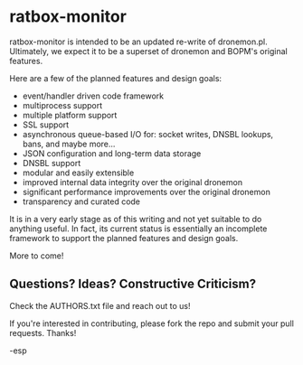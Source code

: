# ratbox-monitor
ratbox-monitor is intended to be an updated re-write of dronemon.pl.  Ultimately, we expect it to be a superset of dronemon and BOPM's original features.  

Here are a few of the planned features and design goals:

* event/handler driven code framework
* multiprocess support
* multiple platform support
* SSL support
* asynchronous queue-based I/O for: socket writes, DNSBL lookups, bans, and maybe more...
* JSON configuration and long-term data storage
* DNSBL support
* modular and easily extensible
* improved internal data integrity over the original dronemon
* significant performance improvements over the original dronemon
* transparency and curated code

It is in a very early stage as of this writing and not yet suitable to do anything useful.  In fact, its current status is essentially an incomplete framework to support the planned features and design goals.

More to come!

## Questions?  Ideas?  Constructive Criticism?

Check the AUTHORS.txt file and reach out to us!

If you're interested in contributing, please fork the repo and submit your pull requests.  Thanks!

-esp
